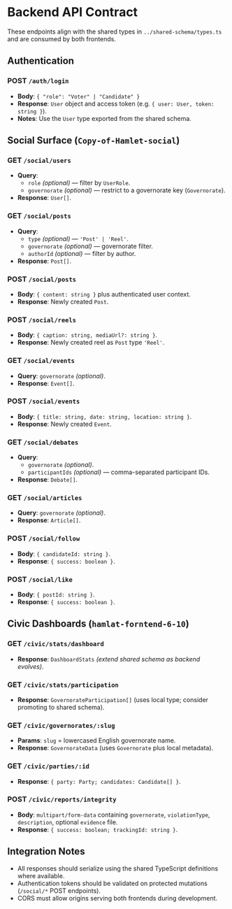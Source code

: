 # Backend API Contract

These endpoints align with the shared types in `../shared-schema/types.ts` and are consumed by both frontends.

## Authentication

### POST `/auth/login`
- **Body**: `{ "role": "Voter" | "Candidate" }`
- **Response**: `User` object and access token (e.g. `{ user: User, token: string }`).
- **Notes**: Use the `User` type exported from the shared schema.

## Social Surface (`Copy-of-Hamlet-social`)

### GET `/social/users`
- **Query**:
  - `role` *(optional)* — filter by `UserRole`.
  - `governorate` *(optional)* — restrict to a governorate key (`Governorate`).
- **Response**: `User[]`.

### GET `/social/posts`
- **Query**:
  - `type` *(optional)* — `'Post' | 'Reel'`.
  - `governorate` *(optional)* — governorate filter.
  - `authorId` *(optional)* — filter by author.
- **Response**: `Post[]`.

### POST `/social/posts`
- **Body**: `{ content: string }` plus authenticated user context.
- **Response**: Newly created `Post`.

### POST `/social/reels`
- **Body**: `{ caption: string, mediaUrl?: string }`.
- **Response**: Newly created reel as `Post` type `'Reel'`.

### GET `/social/events`
- **Query**: `governorate` *(optional)*.
- **Response**: `Event[]`.

### POST `/social/events`
- **Body**: `{ title: string, date: string, location: string }`.
- **Response**: Newly created `Event`.

### GET `/social/debates`
- **Query**:
  - `governorate` *(optional)*.
  - `participantIds` *(optional)* — comma-separated participant IDs.
- **Response**: `Debate[]`.

### GET `/social/articles`
- **Query**: `governorate` *(optional)*.
- **Response**: `Article[]`.

### POST `/social/follow`
- **Body**: `{ candidateId: string }`.
- **Response**: `{ success: boolean }`.

### POST `/social/like`
- **Body**: `{ postId: string }`.
- **Response**: `{ success: boolean }`.

## Civic Dashboards (`hamlat-forntend-6-10`)

### GET `/civic/stats/dashboard`
- **Response**: `DashboardStats` *(extend shared schema as backend evolves)*.

### GET `/civic/stats/participation`
- **Response**: `GovernorateParticipation[]` (uses local type; consider promoting to shared schema).

### GET `/civic/governorates/:slug`
- **Params**: `slug` = lowercased English governorate name.
- **Response**: `GovernorateData` (uses `Governorate` plus local metadata).

### GET `/civic/parties/:id`
- **Response**: `{ party: Party; candidates: Candidate[] }`.

### POST `/civic/reports/integrity`
- **Body**: `multipart/form-data` containing `governorate`, `violationType`, `description`, optional `evidence` file.
- **Response**: `{ success: boolean; trackingId: string }`.

## Integration Notes
- All responses should serialize using the shared TypeScript definitions where available.
- Authentication tokens should be validated on protected mutations (`/social/*` POST endpoints).
- CORS must allow origins serving both frontends during development.
